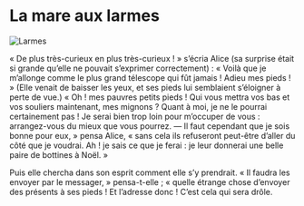 # La mare aux larmes

![Larmes](images/Tears.png)

« De plus très-curieux en plus très-curieux ! » s’écria Alice (sa surprise était
si grande qu’elle ne pouvait s’exprimer correctement) : « Voilà que je m’allonge
comme le plus grand télescope qui fût jamais ! Adieu mes pieds ! » (Elle venait
de baisser les yeux, et ses pieds lui semblaient s’éloigner à perte de vue.) «
Oh ! mes pauvres petits pieds ! Qui vous mettra vos bas et vos souliers
maintenant, mes mignons ? Quant à moi, je ne le pourrai certainement pas ! Je
serai bien trop loin pour m’occuper de vous : arrangez-vous du mieux que vous
pourrez. — Il faut cependant que je sois bonne pour eux, » pensa Alice, « sans
cela ils refuseront peut-être d’aller du côté que je voudrai. Ah ! je sais ce
que je ferai : je leur donnerai une belle paire de bottines à Noël. »

Puis elle chercha dans son esprit comment elle s’y prendrait. « Il faudra les
envoyer par le messager, » pensa-t-elle ; « quelle étrange chose d’envoyer des
présents à ses pieds ! Et l’adresse donc ! C’est cela qui sera drôle.
